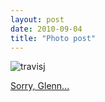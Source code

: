 ```yaml
---
layout: post
date: 2010-09-04
title: "Photo post"
---
```

![travisj](/images/9786d0de4d495c302f4e494e839199a308c3b1ee13401d1115617d1c1175f26f.png)

<p><a href="http://store.dieselsweeties.com/products/two-turntables-and-a-homophone-shirt">Sorry, Glenn...</a></p> 